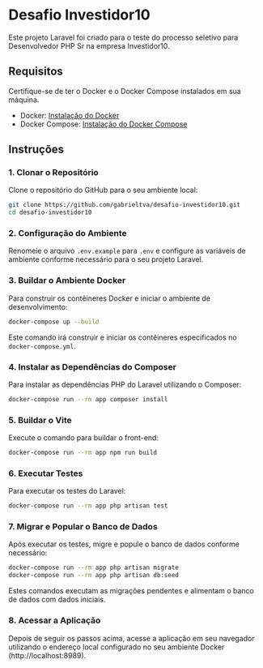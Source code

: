 # Desafio Investidor10

Este projeto Laravel foi criado para o teste do processo seletivo para Desenvolvedor PHP Sr na empresa Investidor10.

## Requisitos

Certifique-se de ter o Docker e o Docker Compose instalados em sua máquina.

- Docker: [Instalação do Docker](https://docs.docker.com/get-docker/)
- Docker Compose: [Instalação do Docker Compose](https://docs.docker.com/compose/install/)

## Instruções

### 1. Clonar o Repositório

Clone o repositório do GitHub para o seu ambiente local:

```bash
git clone https://github.com/gabrieltva/desafio-investidor10.git
cd desafio-investidor10
```

### 2. Configuração do Ambiente

Renomeie o arquivo `.env.example` para `.env` e configure as variáveis de ambiente conforme necessário para o seu projeto Laravel.

### 3. Buildar o Ambiente Docker

Para construir os contêineres Docker e iniciar o ambiente de desenvolvimento:

```bash
docker-compose up --build
```

Este comando irá construir e iniciar os contêineres especificados no `docker-compose.yml`.

### 4. Instalar as Dependências do Composer

Para instalar as dependências PHP do Laravel utilizando o Composer:

```bash
docker-compose run --rm app composer install
```

### 5. Buildar o Vite

Execute o comando para buildar o front-end:

```bash
docker-compose run --rm app npm run build
```

### 6. Executar Testes

Para executar os testes do Laravel:

```bash
docker-compose run --rm app php artisan test
```

### 7. Migrar e Popular o Banco de Dados

Após executar os testes, migre e popule o banco de dados conforme necessário:

```bash
docker-compose run --rm app php artisan migrate
docker-compose run --rm app php artisan db:seed
```

Estes comandos executam as migrações pendentes e alimentam o banco de dados com dados iniciais.

### 8. Acessar a Aplicação

Depois de seguir os passos acima, acesse a aplicação em seu navegador utilizando o endereço local configurado no seu ambiente Docker (http://localhost:8989).